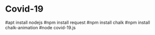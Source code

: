 # Covid-19

#apt install nodejs
#npm install request
#npm install chalk
#npm install chalk-animation
#node covid-19.js
